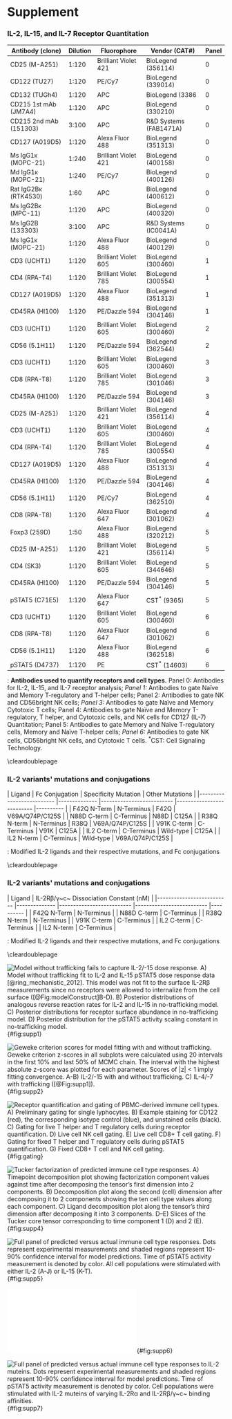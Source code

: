 # Supplement

### IL-2, IL-15, and IL-7 Receptor Quantitation

|    Antibody (clone)      	|    Dilution  	|    Fluorophore           	|    Vendor (CAT#)         	|    Panel	| 
|--------------------------	|--------------	|--------------------------	|--------------------------	|----------	|
|    CD25 (M-A251)        	|    1:120   	|    Brilliant   Violet 421	|    BioLegend (356114)    	|    0     	|
|    CD122 (TU27)          	|    1:120     	|    PE/Cy7               	|    BioLegend (339014)    	|    0     	|
|    CD132 (TUGh4)         	|    1:120     	|    APC                 	|    BioLegend (3386       	|    0     	|
|    CD215 1st mAb (JM7A4) 	|    1:120     	|    APC                   	|    BioLegend (330210)    	|    0     	|
|    CD215 2nd mAb (151303)	|    3:100     	|    APC                   	|    R&D Systems (FAB1471A)	|    0     	|
|    CD127 (A019D5)        	|    1:120     	|    Alexa   Fluor 488   	|    BioLegend (351313)    	|    0     	|
|    Ms IgG1κ (MOPC-21) 	|    1:240    	|    Brilliant   Violet 421	|    BioLegend (400158)    	|    0     	|
|    Md IgG1κ (MOPC-21) 	|    1:240    	|    PE/Cy7                	|    BioLegend (400126)    	|    0     	|
|    Rat IgG2Bκ (RTK4530)	|    1:60     	|    APC                   	|    BioLegend (400612)    	|    0     	|
|    Ms IgG2Bκ (MPC-11) 	|    1:120     	|    APC                	|    BioLegend (400320)    	|    0     	|
|    Ms IgG2B (133303)  	|    3:100     	|    APC                	|    R&D Systems (IC0041A) 	|    0     	|
|    Ms IgG1κ  (MOPC-21)	|    1:120     	|    Alexa   Fluor 488     	|    BioLegend (400129)    	|    0     	|
|    CD3 (UCHT1)           	|    1:120     	|    Brilliant   Violet 605	|    BioLegend (300460)    	|    1     	|
|    CD4 (RPA-T4)          	|    1:120     	|    Brilliant   Violet 785	|    BioLegend (300554)    	|    1     	|
|    CD127 (A019D5)       	|    1:120     	|    Alexa Fluor   488     	|    BioLegend (351313)    	|    1     	|
|    CD45RA (HI100)        	|    1:120     	|    PE/Dazzle   594      	|    BioLegend (304146)    	|    1     	|
|    CD3 (UCHT1)          	|    1:120     	|    Brilliant   Violet 605	|    BioLegend (300460)    	|    2     	|
|    CD56 (5.1H11)      	|    1:120     	|    PE/Dazzle   594       	|    BioLegend (362544)    	|    2     	|
|    CD3 (UCHT1)           	|    1:120     	|    Brilliant   Violet 605	|    BioLegend (300460)    	|    3     	|
|    CD8 (RPA-T8)          	|    1:120     	|    Brilliant   Violet 785	|    BioLegend (301046)    	|    3     	|
|    CD45RA (HI100)        	|    1:120     	|    PE/Dazzle   594      	|    BioLegend (304146)    	|    3     	|
|    CD25 (M-A251)         	|    1:120     	|    Brilliant   Violet 421	|    BioLegend (356114)    	|    4     	|
|    CD3 (UCHT1)           	|    1:120     	|    Brilliant   Violet 605	|    BioLegend (300460)    	|    4     	|
|    CD4 (RPA-T4)         	|    1:120     	|    Brilliant   Violet 785	|    BioLegend (300554)    	|    4     	|
|    CD127 (A019D5)       	|    1:120     	|    Alexa Fluor    488   	|    BioLegend (351313)    	|    4     	|
|    CD45RA (HI100)        	|    1:120     	|    PE/Dazzle   594       	|    BioLegend (304146)    	|    4     	|
|    CD56 (5.1H11)        	|    1:120     	|    PE/Cy7                	|    BioLegend (362510)    	|    4     	|
|    CD8 (RPA-T8)          	|    1:120     	|    Alexa Fluor    647    	|    BioLegend (301062)    	|    4     	|
|    Foxp3 (259D)          	|    1:50     	|    Alexa Fluor    488   	|    BioLegend (320212)    	|    5     	|
|    CD25 (M-A251)         	|    1:120     	|    Brilliant   Violet 421	|    BioLegend (356114)    	|    5     	|
|    CD4 (SK3)             	|    1:120     	|    Brilliant   Violet 605	|    BioLegend (344646)    	|    5     	|
|    CD45RA (HI100)        	|    1:120     	|    PE/Dazzle   594      	|    BioLegend (304146)    	|    5     	|
|    pSTAT5 (C71E5)        	|    1:120     	|    Alexa Fluor    647    	|    $\mathrm{CST^{*}}$ (9365)            	|    5     	|
|    CD3 (UCHT1)           	|    1:120     	|    Brilliant   Violet 605	|    BioLegend (300460)    	|    6     	|
|    CD8 (RPA-T8)          	|    1:120     	|    Alexa Fluor    647   	|    BioLegend (301062)    	|    6     	|
|    CD56 (5.1H11)         	|    1:120     	|    Alexa Fluor    488    	|    BioLegend (362518)    	|    6     	|
|    pSTAT5 (D4737)        	|    1:120     	|    PE                  	|    $\mathrm{CST^{*}}$ (14603)           	|    6     	|

: **Antibodies used to quantify receptors and cell types.** Panel 0: Antibodies for IL-2, IL-15, and IL-7 receptor analysis; *Panel 1:* Antibodies to gate Naïve and Memory T-regulatory and T-helper cells; Panel 2: Antibodies to gate NK and CD56bright NK cells; *Panel 3:* Antibodies to gate Naïve and Memory Cytotoxic T cells; Panel 4: Antibodies to gate Naïve and Memory T-regulatory, T helper, and Cytotoxic cells, and NK cells for CD127 (IL-7) Quantitation; Panel 5: Antibodies to gate Memory and Naïve T-regulatory cells, Memory and Naïve T-helper cells; *Panel 6:* Antibodies to gate NK cells, CD56bright NK cells, and Cytotoxic T cells. $\mathrm{^{*}}$CST: Cell Signaling Technology.

\cleardoublepage

### IL-2 variants' mutations and conjugations

|    Ligand      	|    Fc Conjugation  	|    Specificity Mutation           	|    Other Mutations         	| 
|--------------------------	|--------------	|--------------------------	|--------------------------	|----------	|
|    F42Q N-Term        	|    N-Terminus   	|    F42Q	|   V69A/Q74P/C125S    	|
|    N88D C-term        	|    C-Terminus   	|    N88D	|   C125A    	|
|    R38Q N-term        	|    N-Terminus   	|    R38Q	|   V69A/Q74P/C125S   	|
|    V91K C-term        	|    C-Terminus   	|    V91K	|   C125A   	|
|    IL2 C-term        	|    C-Terminus   	|    Wild-type	|   C125A    	|
|    IL2 N-term        	|    C-Terminus   	|    Wild-type	|   V69A/Q74P/C125S     	|

: Modified IL-2 ligands and their respective mutations, and Fc conjugations

\cleardoublepage

### IL-2 variants' mutations and conjugations

|    Ligand      	|    IL-2Rβ/γ~c~ Dissociation Constant (nM)  	|
|--------------------------	|--------------	|--------------------------	|--------------------------	|----------	|
|    F42Q N-Term        	|    N-Terminus   	|
|    N88D C-term        	|    C-Terminus   	|
|    R38Q N-term        	|    N-Terminus   	|
|    V91K C-term        	|    C-Terminus   	|
|    IL2 C-term        	|    C-Terminus   	|
|    IL2 N-term        	|    C-Terminus   	|

: Modified IL-2 ligands and their respective mutations, and Fc conjugations

\cleardoublepage

![**Model without trafficking fails to capture IL-2/-15 dose response.** A) Model without trafficking fit to IL-2 and IL-15 pSTAT5 dose response data [@ring_mechanistic_2012]. This model was not fit to the surface IL-2Rβ measurements since no receptors were allowed to internalize from the cell surface ([@Fig:modelConstruct]B-D). B) Posterior distributions of analogous reverse reaction rates for IL-2 and IL-15 in no-trafficking model. C) Posterior distributions for receptor surface abundance in no-trafficking model. D) Posterior distribution for the pSTAT5 activity scaling constant in no-trafficking model. ](./Manuscript/Figures/figureS1.svg){#fig:supp1}

![**Geweke criterion scores for model fitting with and without trafficking.** Geweke criterion z-scores in all subplots were calculated using 20 intervals in the first 10% and last 50% of MCMC chain. The interval with the highest absolute z-score was plotted  for each parameter. Scores of |z| < 1 imply fitting convergence. A-B) IL-2/-15 with and without trafficking. C) IL-4/-7 with trafficking ([@Fig:supp1]). ](./Manuscript/Figures/figureS2.svg){#fig:supp2}

![**Receptor quantification and gating of PBMC-derived immune cell types.** A) Preliminary gating for single lyphocytes. B) Example staining for CD122 (red), the corresponding isotype control (blue), and unstained cells (black). C) Gating for live T helper and T regulatory cells during receptor quantification. D) Live cell NK cell gating. E) Live cell CD8+ T cell gating. F) Gating for fixed T helper and T regulatory cells during pSTAT5 quantification. G) Fixed CD8+ T cell and NK cell gating.](./Manuscript/gatingFigure.svg){#fig:gating}

![**Tucker factorization of predicted immune cell type responses.** A) Timepoint decomposition plot showing factorization component values against time after decomposing the tensor’s first dimension into 2 components. B) Decomposition plot along the second (cell) dimension after decomposing it to 2 components showing the ten cell type values along each component. C) Ligand decomposition plot along the tensor’s third dimension after decomposing it into 3 components. D–E) Slices of the Tucker core tensor corresponding to time component 1 (D) and 2 (E).](./Manuscript/Figures/figureS4.svg){#fig:supp4}

![**Full panel of predicted versus actual immune cell type responses.** Dots represent experimental measurements and shaded regions represent 10-90% confidence interval for model predictions. Time of pSTAT5 activity measurement is denoted by color. All cell populations were stimulated with either IL-2 (A-J) or IL-15 (K-T).](./Manuscript/Figures/figureS5.svg){#fig:supp5}

![**Cytokine affinity measurements to IL-2Rα.** Binding is quantified in relative units.](./Manuscript/CD25binding.pdf){#fig:supp6}

![**Full panel of predicted versus actual immune cell type responses to IL-2 muteins.** Dots represent experimental measurements and shaded regions represent 10-90% confidence interval for model predictions. Time of pSTAT5 activity measurement is denoted by color. Cell populations were stimulated with IL-2 muteins of varying IL-2Rα and IL-2Rβ/γ~c~ binding affinities.](./Manuscript/Figures/figureS7.svg){#fig:supp7}
